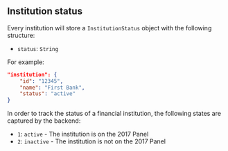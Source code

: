 ## Institution status

Every institution will store a `InstitutionStatus` object with the following structure:

* `status`: `String`

For example:

```json
"institution": {
    "id": "12345",
    "name": "First Bank",
    "status": "active"
}
```

In order to track the status of a financial institution, the following states are captured by the backend:

* `1`: `active` - The institution is on the 2017 Panel
* `2`: `inactive` - The institution is not on the 2017 Panel

